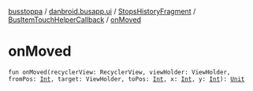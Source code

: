 [busstoppa](../../../index.md) / [danbroid.busapp.ui](../../index.md) / [StopsHistoryFragment](../index.md) / [BusItemTouchHelperCallback](index.md) / [onMoved](./on-moved.md)

# onMoved

`fun onMoved(recyclerView: RecyclerView, viewHolder: ViewHolder, fromPos: `[`Int`](https://kotlinlang.org/api/latest/jvm/stdlib/kotlin/-int/index.html)`, target: ViewHolder, toPos: `[`Int`](https://kotlinlang.org/api/latest/jvm/stdlib/kotlin/-int/index.html)`, x: `[`Int`](https://kotlinlang.org/api/latest/jvm/stdlib/kotlin/-int/index.html)`, y: `[`Int`](https://kotlinlang.org/api/latest/jvm/stdlib/kotlin/-int/index.html)`): `[`Unit`](https://kotlinlang.org/api/latest/jvm/stdlib/kotlin/-unit/index.html)